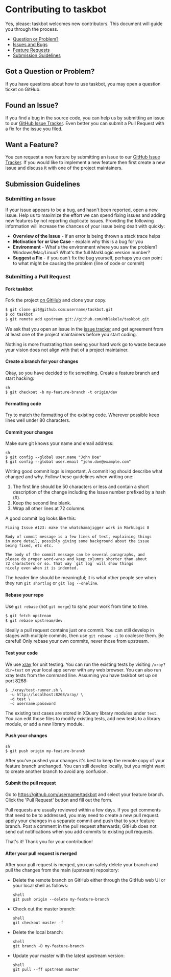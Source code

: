 # Contributing to taskbot

Yes, please: taskbot welcomes new contributors.
This document will guide you through the process.

 - [Question or Problem?](#question)
 - [Issues and Bugs](#issue)
 - [Feature Requests](#feature)
 - [Submission Guidelines](#submit)
 
## <a name="question"></a> Got a Question or Problem?

If you have questions about how to use taskbot, you may open a question ticket 
on GitHub.

## <a name="issue"></a> Found an Issue?

If you find a bug in the source code, you can help us by submitting an issue 
to our [GitHub Issue Tracker][issue tracker]. Even better you can submit a 
Pull Request with a fix for the issue you filed.

## <a name="feature"></a> Want a Feature?

You can request a new feature by submitting an issue to our 
[GitHub Issue Tracker][issue tracker]. If you would like to implement a new 
feature then first create a new issue and discuss it with one of the project 
maintainers.

## <a name="submit"></a> Submission Guidelines

### Submitting an Issue

If your issue appears to be a bug, and hasn't been reported, open a new issue.
Help us to maximize the effort we can spend fixing issues and adding new
features by not reporting duplicate issues. Providing the following information 
will increase the chances of your issue being dealt with quickly:

* **Overview of the Issue** - if an error is being thrown a stack trace helps
* **Motivation for or Use Case** - explain why this is a bug for you
* **Environment** - What's the environment where you saw the problem? Windows/Mac/Linux? What's the full MarkLogic version number?
* **Suggest a Fix** - if you can't fix the bug yourself, perhaps you can point 
to what might be causing the problem (line of code or commit)

### Submitting a Pull Request

#### Fork taskbot

Fork the project [on GitHub](https://github.com/mblakele/taskbot/fork) and 
clone your copy.

```sh
$ git clone git@github.com:username/taskbot.git
$ cd taskbot
$ git remote add upstream git://github.com/mblakele/taskbot.git
```

We ask that you open an issue in the [issue tracker][] and get agreement from
at least one of the project maintainers before you start coding.

Nothing is more frustrating than seeing your hard work go to waste because
your vision does not align with that of a project maintainer.

#### Create a branch for your changes

Okay, so you have decided to fix something. Create a feature branch
and start hacking:

```
sh
$ git checkout -b my-feature-branch -t origin/dev
```

#### Formatting code

Try to match the formatting of the existing code.
Wherever possible keep lines well under 80 characters.

#### Commit your changes

Make sure git knows your name and email address:

```
sh
$ git config --global user.name "John Doe"
$ git config --global user.email "john.doe@example.com"
```

Writing good commit logs is important. A commit log should describe what 
changed and why. Follow these guidelines when writing one:

1. The first line should be 50 characters or less and contain a short
   description of the change including the Issue number prefixed by a hash (#).
2. Keep the second line blank.
3. Wrap all other lines at 72 columns.

A good commit log looks like this:

```
Fixing Issue #123: make the whatchamajigger work in MarkLogic 8

Body of commit message is a few lines of text, explaining things
in more detail, possibly giving some background about the issue
being fixed, etc etc.

The body of the commit message can be several paragraphs, and
please do proper word-wrap and keep columns shorter than about
72 characters or so. That way `git log` will show things
nicely even when it is indented.
```

The header line should be meaningful; it is what other people see when they
run `git shortlog` or `git log --oneline`.

#### Rebase your repo

Use `git rebase` (not `git merge`) to sync your work from time to time.

```sh
$ git fetch upstream
$ git rebase upstream/dev
```

Ideally a pull request contains just one commit.
You can still develop in stages with multiple commits,
then use `git rebase -i` to coalesce them.
Be careful! Only rebase your own commits, never those from upstream.

#### Test your code

We use [xray](http://www.xqueryhacker.com/xray/) for unit testing.
You can run the existing tests by visiting `/xray?dir=test`
on your local app server with any web browser.
You can also run xray tests from the command line.
Assuming you have taskbot set up on port 8268:

    $ ./xray/test-runner.sh \
	  -u http://localhost:8268/xray/ \
	  -d test \
      -c username:password

The existing test cases are stored in XQuery library modules
under `test`. You can edit those files to modify existing tests,
add new tests to a library module, or add a new library module.

#### Push your changes

```
sh
$ git push origin my-feature-branch
```

After you've pushed your changes it's best to keep the remote copy of
your feature branch unchanged. You can still develop locally,
but you might want to create another branch to avoid any confusion.

#### Submit the pull request

Go to https://github.com/username/taskbot and select your feature branch. Click
the 'Pull Request' button and fill out the form.

Pull requests are usually reviewed within a few days. If you get comments
that need to be to addressed, you may need to create a new  pull request.
apply your changes in a separate commit and push 
that to your feature branch. Post a comment in the pull request afterwards; 
GitHub does not send out notifications when you add commits to existing pull 
requests.

That's it! Thank you for your contribution!


#### After your pull request is merged

After your pull request is merged, you can safely delete your branch
and pull the changes from the main (upstream) repository:

* Delete the remote branch on GitHub either through the GitHub web UI or your local shell as follows:

    ```
    shell
    git push origin --delete my-feature-branch
    ```

* Check out the master branch:

    ```
    shell
    git checkout master -f
    ```

* Delete the local branch:

    ```
    shell
    git branch -D my-feature-branch
    ```

* Update your master with the latest upstream version:

    ```
    shell
    git pull --ff upstream master
    ```

[issue tracker]: https://github.com/mblakele/taskbot/issues
[.editorconfig]: http://editorconfig.org/
